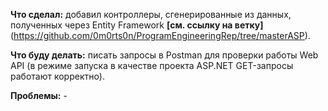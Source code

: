 **Что сделал:** добавил контроллеры, сгенерированные из данных, полученных через Entity Framework **[см. ссылку на ветку]**(https://github.com/0m0rts0n/ProgramEngineeringRep/tree/masterASP).

**Что буду делать:** писать запросы в Postman для проверки работы Web API (в режиме запуска в качестве проекта ASP.NET GET-запросы работают корректно).

**Проблемы:** -
